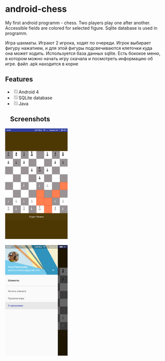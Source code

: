 # android-chess
My first android programm - chess. Two players play one after another. Accessible fields are colored for selected figure. Sqlite database is used in programm.

Игра шахматы. Играют 2 игрока, ходят по очереди. Игрок выбирает фигуру нажатием,
и для этой фигуры подсвечиваются клеточки куда она может ходить. 
Используется база данных sqlite. Есть бококое меню, в котором можно начать игру скачала и посмотреть информацию об игре.
файл .apk находится в корне 
<h2>Features</h2>
<ul class="contains-task-list">
<li class="task-list-item"><input type="checkbox" class="task-list-item-checkbox" checked="" disabled="">Android 4</li>
<li class="task-list-item"><input type="checkbox" class="task-list-item-checkbox" checked="" disabled="">SQLite database</li>
<li class="task-list-item"><input type="checkbox" class="task-list-item-checkbox" checked="" disabled="">Java</li>
</ul>
<h2><a id="user-content-screenshot" class="anchor" href="#screenshot" aria-hidden="true"><svg aria-hidden="true" class="octicon octicon-link" height="16" version="1.1" viewBox="0 0 16 16" width="16"></svg></a>Screenshots</h2>
<p><a href="/scr2.png" target="_blank"><img src="/scr2.png" style="width:40%"></a><br><br>
<a href="/scr1.png" target="_blank"><img src="/scr1.png" style="width:40%"></a></p>
